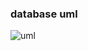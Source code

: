 ### database uml

![uml](https://user-images.githubusercontent.com/46100398/95420805-1e5b7300-0977-11eb-8fb2-ab007c4fbf72.png)
